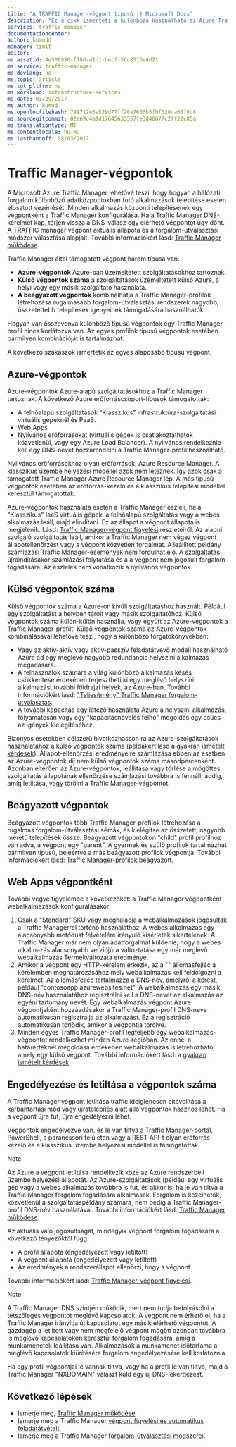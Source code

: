 ```yaml
---
title: "A TRAFFIC Manager-végpont típusú |} Microsoft Docs"
description: "Ez a cikk ismerteti a különböző használható az Azure Traffic Manager-végpontok"
services: traffic-manager
documentationcenter: 
author: kumudd
manager: timlt
editor: 
ms.assetid: 4e506986-f78d-41d1-becf-56c8516e4d21
ms.service: traffic-manager
ms.devlang: na
ms.topic: article
ms.tgt_pltfrm: na
ms.workload: infrastructure-services
ms.date: 03/29/2017
ms.author: kumud
ms.openlocfilehash: 792712e3e529d77ff20a7603b5fbf028ca60f8c8
ms.sourcegitcommit: 02e69c4a9d17645633357fe3d46677c2ff22c85a
ms.translationtype: MT
ms.contentlocale: hu-HU
ms.lasthandoff: 08/03/2017
---
```

# <a name="traffic-manager-endpoints"></a>Traffic Manager-végpontok
A Microsoft Azure Traffic Manager lehetővé teszi, hogy hogyan a hálózati forgalom különböző adatközpontokban futó alkalmazások telepítése esetén elosztott vezérlését. Minden alkalmazás központi telepítésének egy végpontként a Traffic Manager konfigurálása. Ha a Traffic Manager DNS-kérelmet kap, térjen vissza a DNS-válasz egy elérhető végpontot úgy dönt. A TRAFFIC manager végpont aktuális állapota és a forgalom-útválasztási módszer választása alapjait. További információkért lásd: [Traffic Manager működése](traffic-manager-how-traffic-manager-works.md).

Traffic Manager által támogatott végpont három típusa van:
* **Azure-végpontok** Azure-ban üzemeltetett szolgáltatásokhoz tartoznak.
* **Külső végpontok száma** a szolgáltatások üzemeltetett külső Azure, a helyi vagy egy másik szolgáltató használata.
* **A beágyazott végpontok** kombinálhatja a Traffic Manager-profilok létrehozása rugalmasabb forgalom-útválasztási rendszerek nagyobb, összetettebb telepítések igényeinek támogatására használhatók.

Hogyan van összevonva különböző típusú végpontok egy Traffic Manager-profil nincs korlátozva van. Az egyes profilok típusú végpontok esetében bármilyen kombinációját is tartalmazhat.

A következő szakaszok ismertetik az egyes alaposabb típusú végpont.

## <a name="azure-endpoints"></a>Azure-végpontok

Azure-végpontok Azure-alapú szolgáltatásokhoz a Traffic Manager tartoznak. A következő Azure erőforráscsoport-típusok támogatottak:

* A felhőalapú szolgáltatások "Klasszikus" infrastruktúra-szolgáltatási virtuális gépeknél és PaaS.
* Web Apps
* Nyilvános erőforrásokat (virtuális gépek is csatlakoztathatók közvetlenül, vagy egy Azure Load Balancer). A nyilvános rendelkeznie kell egy DNS-nevet hozzárendelni a Traffic Manager-profil használható.

Nyilvános erőforrásokhoz olyan erőforrások, Azure Resource Manager. A klasszikus üzembe helyezési modellel azok nem léteznek. Így azok csak a támogatott Traffic Manager Azure Resource Manager lép. A más típusú végpontok esetében az erőforrás-kezelő és a klasszikus telepítési modellel keresztül támogatottak.

Azure-végpontok használata esetén a Traffic Manager észleli, ha a "Klasszikus" IaaS virtuális gépek, a felhőalapú szolgáltatás vagy a webes alkalmazás leáll, majd elindítani. Ez az állapot a végpont állapota is megjelenik. Lásd: [Traffic Manager-végpont figyelési](traffic-manager-monitoring.md#endpoint-and-profile-status) részleteiről. Az alapul szolgáló szolgáltatás leáll, amikor a Traffic Manager nem végez végpont állapotellenőrzést vagy a végpont közvetlen forgalmat. A leállított példány számlázási Traffic Manager-események nem fordulhat elő. A szolgáltatás újraindításakor számlázási folytatása és a a végpont nem jogosult forgalom fogadására. Az észlelés nem vonatkozik a nyilvános végpontok.

## <a name="external-endpoints"></a>Külső végpontok száma

Külső végpontok száma a Azure-on kívüli szolgáltatáshoz használt. Például egy szolgáltatást a helyben tárolt vagy másik szolgáltatóhoz. Külső végpontok száma külön-külön használja, vagy együtt az Azure-végpontok a Traffic Manager-profilt. Külső végpontok száma az Azure-végpontok kombinálásával lehetővé teszi, hogy a különböző forgatókönyvekben:

* Vagy az aktív-aktív vagy aktív-passzív feladatátvevő modell használható Azure ad egy meglévő nagyobb redundancia helyszíni alkalmazás megadására.
* A felhasználók számára a világ különböző alkalmazás késés csökkentése érdekében terjesztheti ki egy meglévő helyszíni alkalmazást további földrajzi helyek, az Azure-ban. További információkért lásd: ["Teljesítmény" Traffic Manager forgalom-útválasztás](traffic-manager-routing-methods.md#performance).
* A további kapacitás egy létező használata Azure a helyszíni alkalmazás, folyamatosan vagy egy "kapacitásnövelés felhő" megoldás egy csúcs az igények kielégítéséhez.

Bizonyos esetekben célszerű hivatkozhasson rá az Azure-szolgáltatások használatához a külső végpontok száma (példákért lásd a [gyakran ismételt kérdések](traffic-manager-faqs.md#traffic-manager-endpoints)). Állapot-ellenőrzési eredményeire számlázása ebben az esetben az Azure-végpontok díj nem külső végpontok száma másodpercenként. Azonban eltérően az Azure-végpontok, leállítása vagy törlése a mögöttes szolgáltatás állapotának ellenőrzése számlázási továbbra is fennáll, addig, amíg letiltása, vagy törölni a Traffic Manager-végpontot.

## <a name="nested-endpoints"></a>Beágyazott végpontok

Beágyazott végpontok több Traffic Manager-profilok létrehozása a rugalmas forgalom-útválasztási sémák, és kielégítse az összetett, nagyobb méretű telepítések össze. Beágyazott végpontokon "child" profil profilhoz van adva, a végpont egy "parent". A gyermek és szülő profilok tartalmazhat bármilyen típusú, beleértve a más beágyazott profilok végpontja. További információkért lásd: [Traffic Manager-profilok beágyazott](traffic-manager-nested-profiles.md).

## <a name="web-apps-as-endpoints"></a>Web Apps végpontként

További vegye figyelembe a következőket: a Traffic Manager végpontként webalkalmazások konfigurálásakor:

1. Csak a "Standard" SKU vagy meghaladja a webalkalmazások jogosultak a Traffic Managerrel történő használathoz. A webes alkalmazás egy alacsonyabb metódust felvételére irányuló kísérletek sikertelenek. A Traffic Manager már nem olyan adatforgalmat küldenie, hogy a webes alkalmazás alacsonyabb verziójúra változtatása egy már meglévő webalkalmazás Termékváltozata eredménye.
2. Amikor a végpont egy HTTP-kérelem érkezik, az a "" állomásfejléc a kérelemben meghatározásához mely webalkalmazás kell feldolgozni a kérelmet. Az állomásfejléc tartalmazza a DNS-név, amelyről a kérést, például "contosoapp.azurewebsites.net". A webalkalmazás egy másik DNS-név használatához regisztrálni kell a DNS-nevet az alkalmazás az egyéni tartomány nevét. Egy webalkalmazás végpont Azure végpontjaként hozzáadásakor a Traffic Manager-profil DNS-neve automatikusan regisztrálja az alkalmazást. Ez a regisztráció automatikusan törlődik, amikor a végpontja törölve.
3. Minden egyes Traffic Manager-profil legfeljebb egy webalkalmazás-végpontot rendelkezhet minden Azure-régióban. Az ennél a határértéknél megoldása érdekében webalkalmazás is létrehozható, amely egy külső végpont. További információkért lásd: a [gyakran ismételt kérdések](traffic-manager-faqs.md#traffic-manager-endpoints).

## <a name="enabling-and-disabling-endpoints"></a>Engedélyezése és letiltása a végpontok száma

A Traffic Manager végpont letiltása traffic ideiglenesen eltávolítása a karbantartási mód vagy újratelepítés alatt álló végpontok hasznos lehet. Ha a végpont újra fut, újra engedélyezni lehet.

Végpontok engedélyezve van, és le van tiltva a Traffic Manager-portál, PowerShell, a parancssori felületen vagy a REST API-t olyan erőforrás-kezelő és a klasszikus üzembe helyezési modellel is támogatottak.

> [!NOTE]
> Az Azure a végpont letiltása rendelkezik köze az Azure rendszerbeli üzembe helyezési állapotát. Az Azure-szolgáltatások (például egy virtuális gép vagy a webes alkalmazás továbbra is fut, és akkor is, ha le van tiltva a Traffic Manager forgalom fogadására alkalmasak. Forgalom is kezelhetők, közvetlenül a szolgáltatáspéldány számára, nem pedig a Traffic Manager-profil DNS-név használatával. További információkért lásd: [Traffic Manager működése](traffic-manager-how-traffic-manager-works.md).

Az aktuális való jogosultságát, mindegyik végpont forgalom fogadására a következő tényezőktől függ:

* A profil állapota (engedélyezett vagy letiltott)
* A végpont állapota (engedélyezett vagy letiltott)
* Az eredmények a rendszerállapot ellenőrzi, hogy a végpont

További információkért lásd: [Traffic Manager-végpont figyelési](traffic-manager-monitoring.md#endpoint-and-profile-status).

> [!NOTE]
> A Traffic Manager DNS szintjén működik, mert nem tudja befolyásolni a tetszőleges végpontot meglévő kapcsolatok. A végpont nem érhető el, ha a Traffic Manager irányítja új kapcsolatot egy másik elérhető végpontot. A gazdagép a letiltott vagy nem megfelelő végpont mögött azonban továbbra is meglévő kapcsolatokon keresztül forgalom fogadására, amíg a munkamenetek leállítása van. Alkalmazások a munkamenet időtartama a meglévő kapcsolatok kiürítésére forgalom engedélyezésére kell korlátoznia.

Ha egy profil végpontjai le vannak tiltva, vagy ha a profil le van tiltva, majd a Traffic Manager "NXDOMAIN" választ küld egy új DNS-lekérdezést.


## <a name="next-steps"></a>Következő lépések

* Ismerje meg, [Traffic Manager működése](traffic-manager-how-traffic-manager-works.md).
* Ismerje meg a Traffic Manager [végpont figyelési és automatikus feladatátvételt](traffic-manager-monitoring.md).
* Ismerje meg a Traffic Manager [forgalom-útválasztási módszerei](traffic-manager-routing-methods.md).
